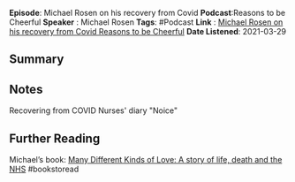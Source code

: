 **Episode**: Michael Rosen on his recovery from Covid
**Podcast**:Reasons to be Cheerful 
**Speaker**  : Michael Rosen
**Tags**: #Podcast
**Link** : [Michael Rosen on his recovery from Covid  Reasons to be Cheerful](https://www.cheerfulpodcast.com/rtbc-episodes/michael-rosen-on-his-recovery-from-covid)
**Date Listened**: 2021-03-29
## Summary 

## Notes
Recovering from COVID
Nurses' diary
"Noice"

## Further Reading
Michael’s book: [Many Different Kinds of Love: A story of life, death and the NHS](https://www.penguin.co.uk/books/144/1443347/many-different-kinds-of-love/9781529109450.html) #bookstoread


